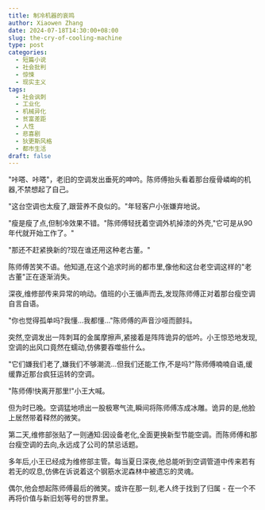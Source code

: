 ```yaml
---
title: 制冷机器的哀鸣
author: Xiaowen Zhang
date: 2024-07-18T14:30:00+08:00
slug: the-cry-of-cooling-machine
type: post
categories:
  - 短篇小说
  - 社会批判
  - 惊悚
  - 现实主义
tags:
  - 社会讽刺
  - 工业化
  - 机械异化
  - 贫富差距
  - 人性
  - 悲喜剧
  - 狄更斯风格
  - 都市生活
draft: false
---
```


"咔嗒、咔嗒"，老旧的空调发出垂死的呻吟。陈师傅抬头看着那台瘦骨嶙峋的机器,不禁想起了自己。

"这台空调也太瘦了,跟营养不良似的。"年轻客户小张嫌弃地说。

"瘦是瘦了点,但制冷效果不错。"陈师傅轻抚着空调外机掉漆的外壳,"它可是从90年代就开始工作了。"

"那还不赶紧换新的?现在谁还用这种老古董。"

陈师傅苦笑不语。他知道,在这个追求时尚的都市里,像他和这台老空调这样的"老古董"正在逐渐消失。

深夜,维修部传来异常的响动。值班的小王循声而去,发现陈师傅正对着那台瘦空调自言自语。

"你也觉得孤单吗?我懂...我都懂..."陈师傅的声音沙哑而颤抖。

突然,空调发出一阵刺耳的金属摩擦声,紧接着是阵阵诡异的低吟。小王惊恐地发现,空调的出风口竟然在蠕动,仿佛要吞噬些什么。

"它们嫌我们老了,嫌我们不够潮流...但我们还能工作,不是吗?"陈师傅喃喃自语,缓缓靠近那台疯狂运转的空调。

"陈师傅!快离开那里!"小王大喊。

但为时已晚。空调猛地喷出一股极寒气流,瞬间将陈师傅冻成冰雕。诡异的是,他脸上居然带着释然的微笑。

第二天,维修部张贴了一则通知:因设备老化,全面更换新型节能空调。而陈师傅和那台瘦空调的去向,永远成了公司的禁忌话题。

多年后,小王已经成为维修部主管。每当夏日深夜,他总能听到空调管道中传来若有若无的叹息,仿佛在诉说着这个钢筋水泥森林中被遗忘的灵魂。

偶尔,他会想起陈师傅最后的微笑。或许在那一刻,老人终于找到了归属 - 在一个不再将价值与新旧划等号的世界里。